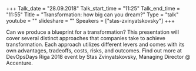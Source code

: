 +++
Talk_date = "28.09.2018"
Talk_start_time = "11:25"
Talk_end_time = "11:55"
Title = "Transformation: how big can you dream?"
Type = "talk"
youtube = ""
slideshare = ""
Speakers = ["stas-zvinyatskovsky"]
+++

<p>Can we produce a blueprint for a transformation? This presentation will cover several distinct approaches that companies take to achieve transformation. Each approach utilizes different levers and comes with its own advantages, tradeoffs, costs, risks, and outcomes. Find out more at DevOpsDays Riga 2018 event by Stas Zvinyatskovsky, Managing Director @ Accenture.</p>